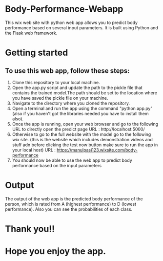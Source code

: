 # Body-Performance-Webapp
This wix web site with python web app allows you to predict body performance based on several input parameters. It is built using Python and the Flask web framework.
# Getting started
## To use this web app, follow these steps:
1. Clone this repository to your local machine.
2. Open the app.py script and update the path to the pickle file that contains the trained model.The path should be set to the location where you have saved the pickle file on your machine.
3. Navigate to the directory where you cloned the repository.
4. Open a terminal and run the app using the command "python app.py"(also if you haven't got the libraries needed you have to install them also).
5. Once the app is running, open your web browser and go to the following URL to directly open the predict page URL : http://localhost:5000/
6. Otherwise to go to the full website with the model go to the following wix site. (this is the website which includes demonstration videos and stuff adn before clicking the test now button make sure to run the app in your local host) URL : https://manulpasi123.wixsite.com/body-performance
7. You should now be able to use the web app to predict body performance based on the input parameters
   
# Output
The output of the web app is the predicted body performance of the person, which is rated from A (highest performance) to D (lowest performance). Also you can see the probabilities of each class.

# Thank you!!
# Hope you enjoy the app.
